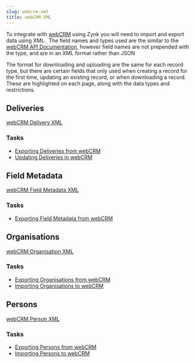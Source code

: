 ```yaml
---
slug: webcrm-xml
title: webCRM XML
---
```


To integrate with [webCRM](webcrm) using Zynk you will need to import and export data using XML.  The field names and types used are the similar to the [webCRM API Documentation](https://api.webcrm.com/documentation/), however field names are not prepended with the type, and are in an XML format rather than JSON 

The format for downloading and uploading are the same for each record type, but there are certain fields that only used when creating a record for the first time, updating an existing record, or when downloading a record.  These are highlighted on each page, along with the data types and restrictions.

## Deliveries
[webCRM Delivery XML](webcrm-delivery-xml)  

### Tasks
 * [Exporting Deliveries from webCRM](exporting-deliveries-from-webcrm)
 * [Updating Deliveries in webCRM](updating-deliveries-in-webcrm)

## Field Metadata
[webCRM Field Metadata XML](webcrm-field-metadata-xml)  

### Tasks
 * [Exporting Field Metadata from webCRM](exporting-field-metadata-from-webcrm)

## Organisations
[webCRM Organisation XML](webcrm-organisation-xml)  

### Tasks
 * [Exporting Organisations from webCRM](exporting-organisations-from-webcrm)
 * [Importing Organisations to webCRM](importing-organisations-to-webcrm)

## Persons
[webCRM Person XML](webcrm-person-xml)  

### Tasks
 * [Exporting Persons from webCRM](exporting-persons-from-webcrm)
 * [Importing Persons to webCRM](importing-persons-to-webcrm)